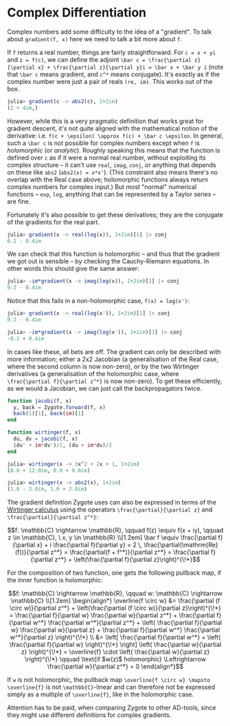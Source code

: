 # Complex Differentiation

Complex numbers add some difficulty to the idea of a "gradient". To talk about `gradient(f, x)` here we need to talk a bit more about `f`.

If `f` returns a real number, things are fairly straightforward. For ``c = x + yi`` and  ``z = f(c)``, we can define the adjoint ``\bar c = \frac{\partial z}{\partial x} + \frac{\partial z}{\partial y}i = \bar x + \bar y i`` (note that ``\bar c`` means gradient, and ``c^*`` means conjugate). It's exactly as if the complex number were just a pair of reals `(re, im)`. This works out of the box.

```julia
julia> gradient(c -> abs2(c), 1+2im)
(2 + 4im,)
```

However, while this is a very pragmatic definition that works great for gradient descent, it's not quite aligned with the mathematical notion of the derivative: i.e. ``f(c + \epsilon) \approx f(c) + \bar c \epsilon``. In general, such a ``\bar c`` is not possible for complex numbers except when `f` is *holomorphic* (or *analytic*). Roughly speaking this means that the function is defined over `c` as if it were a normal real number, without exploiting its complex structure – it can't use `real`, `imag`, `conj`, or anything that depends on these like `abs2` (`abs2(x) = x*x'`). (This constraint also means there's no overlap with the Real case above; holomorphic functions always return complex numbers for complex input.) But most "normal" numerical functions – `exp`, `log`, anything that can be represented by a Taylor series – are fine.

Fortunately it's also possible to get these derivatives; they are the conjugate of the gradients for the real part.

```julia
julia> gradient(x -> real(log(x)), 1+2im)[1] |> conj
0.2 - 0.4im
```

We can check that this function is holomorphic – and thus that the gradient we got out is sensible – by checking the Cauchy-Riemann equations. In other words this should give the same answer:

```julia
julia> -im*gradient(x -> imag(log(x)), 1+2im)[1] |> conj
0.2 - 0.4im
```

Notice that this fails in a non-holomorphic case, `f(x) = log(x')`:

```julia
julia> gradient(x -> real(log(x')), 1+2im)[1] |> conj
0.2 - 0.4im

julia> -im*gradient(x -> imag(log(x')), 1+2im)[1] |> conj
-0.2 + 0.4im
```

In cases like these, all bets are off. The gradient can only be described with more information; either a 2x2 Jacobian (a generalisation of the Real case, where the second column is now non-zero), or by the two Wirtinger derivatives (a generalisation of the holomorphic case, where ``\frac{\partial f}{\partial z^*}`` is now non-zero). To get these efficiently, as we would a Jacobian, we can just call the backpropagators twice.

```julia
function jacobi(f, x)
  y, back = Zygote.forward(f, x)
  back(1)[1], back(im)[1]
end

function wirtinger(f, x)
  du, dv = jacobi(f, x)
  (du' + im*dv')/2, (du + im*dv)/2
end
```

```julia
julia> wirtinger(x -> 3x^2 + 2x + 1, 1+2im)
(8.0 + 12.0im, 0.0 + 0.0im)

julia> wirtinger(x -> abs2(x), 1+2im)
(1.0 - 2.0im, 1.0 + 2.0im)
```

The gradient definition Zygote uses can also be expressed in terms of the [Wirtinger calculus](https://en.wikipedia.org/wiki/Wirtinger_derivatives) using the operators ``\frac{\partial}{\partial z}`` and ``\frac{\partial}{\partial z^*}``:

```math
f: \mathbb{C} \rightarrow \mathbb{R}, \qquad
f(z) \equiv f(x + iy), \qquad
z \in \mathbb{C}, \ x, y \in \mathbb{R} \\[1.2em]

\bar f \equiv \frac{\partial f}{\partial x} + i \frac{\partial f}{\partial y}
    = 2 \, \frac{\partial(\mathrm{Re}(f))}{\partial z^*}
    = \frac{\partial(f + f^*)}{\partial z^*}
    = \frac{\partial f}{\partial z^*} + \left(\frac{\partial f}{\partial z}\right)^{\!*}
```

For the composition of two function, one gets the following pullback map, if the inner function is holomorphic:

```math
f: \mathbb{C} \rightarrow \mathbb{R}, \qquad
w: \mathbb{C} \rightarrow \mathbb{C} \\[1.2em]

\begin{align*}
\overline{f \circ w}
    &= \frac{\partial (f \circ w)}{\partial z^*} + \left(\frac{\partial (f \circ w)}{\partial z}\right)^{\!*}
    = \frac{\partial f}{\partial w} \frac{\partial w}{\partial z^*}
        + \frac{\partial f}{\partial w^*} \frac{\partial w^*}{\partial z^*}
        + \left( \frac{\partial f}{\partial w} \frac{\partial w}{\partial z}
        + \frac{\partial f}{\partial w^*} \frac{\partial w^*}{\partial z} \right)^{\!*} \\
    &= \left[ \frac{\partial f}{\partial w^*} + \left( \frac{\partial f}{\partial w} \right)^{\!*} \right]
        \left( \frac{\partial w}{\partial z} \right)^{\!*}
    = \overline{f} \cdot \left( \frac{\partial w}{\partial z} \right)^{\!*}
    \qquad \text{if $w(z)$ holomorphic} \Leftrightarrow \frac{\partial w}{\partial z^*} = 0
\end{align*}
```

If `w` is not holomorphic, the pullback map ``\overline{f \circ w} \mapsto \overline{f}`` is not ``\mathbb{C}``-linear and can therefore not be expressed simply as a multiple of ``\overline{f}``, like in the holomorphic case.

Attention has to be paid, when comparing Zygote to other AD-tools, since they might use different definitions for complex gradients.
